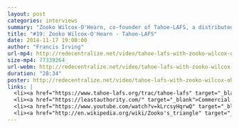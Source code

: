 ```yaml
---
layout: post
categories: interviews
summary: "Zooko Wilcox-O'Hearn, co-founder of Tahoe-LAFS, a distributed cloud storage system. Zooko discusses the long view of a 7 year old project, including changing business models."
title: "#19: Zooko Wilcox-O'Hearn - Tahoe-LAFS"
date: 2014-11-17 19:00:00
author: "Francis Irving"
url-mp4: http://redecentralize.net/video/tahoe-lafs-with-zooko-wilcox-ohearn.mp4
size-mp4: 77339264
url-webm: http://redecentralize.net/video/tahoe-lafs-with-zooko-wilcox-ohearn.webm
duration: "28:34"
poster: http://redecentralize.net/video/tahoe-lafs-with-zooko-wilcox-ohearn.jpg
links: |
  <li><a href="https://www.tahoe-lafs.org/trac/tahoe-lafs" target="_blank">Tahoe-LAFS website</a></li>
  <li><a href="https://leastauthority.com/" target="_blank">Commercial company</a></li>
  <li><a href="https://www.youtube.com/watch?v=kLrcsyHqrwQ" target="_blank">Demonstration video</a></li>
  <li><a href="http://en.wikipedia.org/wiki/Zooko's_triangle" target="_blank">Zooko's triangle</a></li>
---
```

